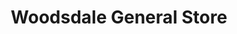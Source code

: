---
title: "Woodsdale General Store"
url: /lake-country/woodsdale-general-store/
shop: Dorfladen
---